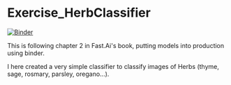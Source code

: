 # Exercise_HerbClassifier
[![Binder](https://mybinder.org/badge_logo.svg)](https://mybinder.org/v2/gh/SRSteinkamp/Exercise_HerbClassifier/main?urlpath=%2Fvoila%2Frender%2FHerbClassifier.ipynb)

This is following chapter 2 in Fast.Ai's book, putting models into production using binder. 

I here created a very simple classifier to classify images of Herbs (thyme, sage, rosmary, parsley, oregano...).

